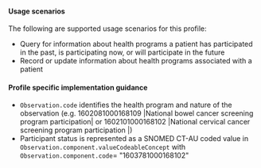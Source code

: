 #### Usage scenarios

The following are supported usage scenarios for this profile:

- Query for information about health programs a patient has participated in the past, is participating now, or will participate in the future
- Record or update information about health programs associated with a patient


#### Profile specific implementation guidance
- `Observation.code` identifies the health program and nature of the observation (e.g. 1602081000168109 \|National bowel cancer screening program participation\| or 1602101000168102 \|National cervical cancer screening program participation	\|)
- Participant status is represented as a SNOMED CT-AU coded value in `Observation.component.valueCodeableConcept` with `Observation.component.code`= "1603781000168102" 




